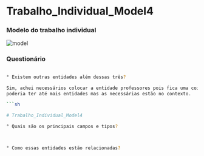 # Trabalho_Individual_Model4

### Modelo do trabalho individual
![model](https://user-images.githubusercontent.com/113106798/213185767-731d2c60-8e3e-4f26-bc90-ab840f072420.png)



### Questionário

```sh

° Existem outras entidades além dessas três?

Sim, achei necessários colocar a entidade professores pois fica uma coisa mais completa
poderia ter até mais entidades mas as necessárias estão no contexto.

```sh

# Trabalho_Individual_Model4

° Quais são os principais campos e tipos?



° Como essas entidades estão relacionadas?



